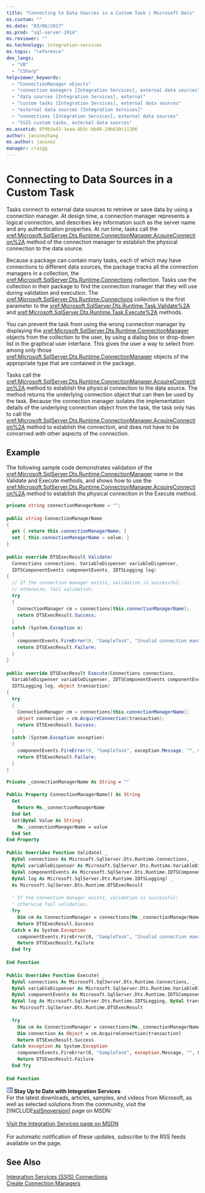 ```yaml
---
title: "Connecting to Data Sources in a Custom Task | Microsoft Docs"
ms.custom: ""
ms.date: "03/06/2017"
ms.prod: "sql-server-2014"
ms.reviewer: ""
ms.technology: integration-services
ms.topic: "reference"
dev_langs: 
  - "VB"
  - "CSharp"
helpviewer_keywords: 
  - "ConnectionManager objects"
  - "connection managers [Integration Services], external data sources"
  - "data sources [Integration Services], external"
  - "custom tasks [Integration Services], external data sources"
  - "external data sources [Integration Services]"
  - "connections [Integration Services], external data sources"
  - "SSIS custom tasks, external data sources"
ms.assetid: 9f0b3a43-3eaa-4b3c-bb08-29b630c11306
author: janinezhang
ms.author: janinez
manager: craigg
---
```

# Connecting to Data Sources in a Custom Task
  Tasks connect to external data sources to retrieve or save data by using a connection manager. At design time, a connection manager represents a logical connection, and describes key information such as the server name and any authentication properties. At run time, tasks call the <xref:Microsoft.SqlServer.Dts.Runtime.ConnectionManager.AcquireConnection%2A> method of the connection manager to establish the physical connection to the data source.  
  
 Because a package can contain many tasks, each of which may have connections to different data sources, the package tracks all the connection managers in a collection, the <xref:Microsoft.SqlServer.Dts.Runtime.Connections> collection. Tasks use the collection in their package to find the connection manager that they will use during validation and execution. The <xref:Microsoft.SqlServer.Dts.Runtime.Connections> collection is the first parameter to the <xref:Microsoft.SqlServer.Dts.Runtime.Task.Validate%2A> and <xref:Microsoft.SqlServer.Dts.Runtime.Task.Execute%2A> methods.  
  
 You can prevent the task from using the wrong connection manager by displaying the <xref:Microsoft.SqlServer.Dts.Runtime.ConnectionManager> objects from the collection to the user, by using a dialog box or drop-down list in the graphical user interface. This gives the user a way to select from among only those <xref:Microsoft.SqlServer.Dts.Runtime.ConnectionManager> objects of the appropriate type that are contained in the package.  
  
 Tasks call the <xref:Microsoft.SqlServer.Dts.Runtime.ConnectionManager.AcquireConnection%2A> method to establish the physical connection to the data source. The method returns the underlying connection object that can then be used by the task. Because the connection manager isolates the implementation details of the underlying connection object from the task, the task only has to call the <xref:Microsoft.SqlServer.Dts.Runtime.ConnectionManager.AcquireConnection%2A> method to establish the connection, and does not have to be concerned with other aspects of the connection.  
  
## Example  
 The following sample code demonstrates validation of the <xref:Microsoft.SqlServer.Dts.Runtime.ConnectionManager> name in the Validate and Execute methods, and shows how to use the <xref:Microsoft.SqlServer.Dts.Runtime.ConnectionManager.AcquireConnection%2A> method to establish the physical connection in the Execute method.  
  
```csharp  
private string connectionManagerName = "";  
  
public string ConnectionManagerName  
{  
  get { return this.connectionManagerName; }  
  set { this.connectionManagerName = value; }  
}  
  
public override DTSExecResult Validate(  
  Connections connections, VariableDispenser variableDispenser,  
  IDTSComponentEvents componentEvents, IDTSLogging log)  
{  
  // If the connection manager exists, validation is successful;  
  // otherwise, fail validation.  
  try  
  {  
    ConnectionManager cm = connections[this.connectionManagerName];  
    return DTSExecResult.Success;  
  }  
  catch (System.Exception e)  
  {  
    componentEvents.FireError(0, "SampleTask", "Invalid connection manager.", "", 0);  
    return DTSExecResult.Failure;  
  }  
}  
  
public override DTSExecResult Execute(Connections connections,   
  VariableDispenser variableDispenser, IDTSComponentEvents componentEvents,   
  IDTSLogging log, object transaction)  
{  
  try  
  {  
    ConnectionManager cm = connections[this.connectionManagerName];  
    object connection = cm.AcquireConnection(transaction);  
    return DTSExecResult.Success;  
  }  
  catch (System.Exception exception)  
  {  
    componentEvents.FireError(0, "SampleTask", exception.Message, "", 0);  
    return DTSExecResult.Failure;  
  }  
}  
```  
  
```vb  
Private _connectionManagerName As String = ""  
  
Public Property ConnectionManagerName() As String  
  Get  
    Return Me._connectionManagerName  
  End Get  
  Set(ByVal Value As String)  
    Me._connectionManagerName = value  
  End Set  
End Property  
  
Public Overrides Function Validate( _  
  ByVal connections As Microsoft.SqlServer.Dts.Runtime.Connections, _  
  ByVal variableDispenser As Microsoft.SqlServer.Dts.Runtime.VariableDispenser, _  
  ByVal componentEvents As Microsoft.SqlServer.Dts.Runtime.IDTSComponentEvents, _  
  ByVal log As Microsoft.SqlServer.Dts.Runtime.IDTSLogging) _  
  As Microsoft.SqlServer.Dts.Runtime.DTSExecResult  
  
  ' If the connection manager exists, validation is successful;  
  ' otherwise fail validation.  
  Try  
    Dim cm As ConnectionManager = connections(Me._connectionManagerName)  
    Return DTSExecResult.Success  
  Catch e As System.Exception  
    componentEvents.FireError(0, "SampleTask", "Invalid connection manager.", "", 0)  
    Return DTSExecResult.Failure  
  End Try  
  
End Function  
  
Public Overrides Function Execute( _  
  ByVal connections As Microsoft.SqlServer.Dts.Runtime.Connections, _  
  ByVal variableDispenser As Microsoft.SqlServer.Dts.Runtime.VariableDispenser, _  
  ByVal componentEvents As Microsoft.SqlServer.Dts.Runtime.IDTSComponentEvents, _  
  ByVal log As Microsoft.SqlServer.Dts.Runtime.IDTSLogging, ByVal transaction As Object) _  
  As Microsoft.SqlServer.Dts.Runtime.DTSExecResult  
  
  Try  
    Dim cm As ConnectionManager = connections(Me._connectionManagerName)  
    Dim connection As Object = cm.AcquireConnection(transaction)  
    Return DTSExecResult.Success  
  Catch exception As System.Exception  
    componentEvents.FireError(0, "SampleTask", exception.Message, "", 0)  
    Return DTSExecResult.Failure  
  End Try  
  
End Function  
```  
  
![Integration Services icon (small)](../../media/dts-16.gif "Integration Services icon (small)")  **Stay Up to Date with Integration Services**<br /> For the latest downloads, articles, samples, and videos from Microsoft, as well as selected solutions from the community, visit the [!INCLUDE[ssISnoversion](../../../includes/ssisnoversion-md.md)] page on MSDN:<br /><br /> [Visit the Integration Services page on MSDN](https://go.microsoft.com/fwlink/?LinkId=136655)<br /><br /> For automatic notification of these updates, subscribe to the RSS feeds available on the page.  
  
## See Also  
 [Integration Services &#40;SSIS&#41; Connections](../../connection-manager/integration-services-ssis-connections.md)   
 [Create Connection Managers](../../create-connection-managers.md)  
  
  

